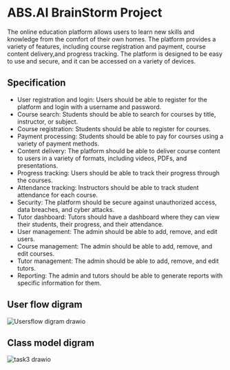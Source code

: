# ABS.AI BrainStorm Project

The online education platform allows users to learn new skills and knowledge from the comfort of their own homes. The platform provides a variety of features, including course registration and payment, course content delivery,and progress tracking. The platform is designed to be easy to use and secure, and it can be accessed on a variety of devices.

## Specification
- User registration and login: Users should be able to register for the platform and login with a username and password.
- Course search: Students should be able to search for courses by title, instructor, or subject.
- Course registration: Students should be able to register for courses.
- Payment processing: Students should be able to pay for courses using a variety of payment methods.
- Content delivery: The platform should be able to deliver course content to users in a variety of formats, including videos, PDFs, and presentations.
- Progress tracking: Users should be able to track their progress through the courses.
- Attendance tracking: Instructors should be able to track student attendance for each course.
- Security: The platform should be secure against unauthorized access, data breaches, and cyber attacks.
- Tutor dashboard: Tutors should have a dashboard where they can view their students, their progress, and their attendance.
- User management: The admin should be able to add, remove, and edit users.
- Course management: The admin should be able to add, remove, and edit courses.
- Tutor management: The admin should be able to add, remove, and edit tutors.
- Reporting: The admin and tutors should be able to generate reports with specific information for them.

## User flow digram 
![Usersflow digram drawio](https://github.com/ibrahim-elsokary/ABS.AI_BrainStorm_Project/assets/107218787/02f35c5f-c51c-4472-8131-d1d391ff1b08)


## Class model digram
![task3 drawio](https://github.com/ibrahim-elsokary/ABS.AI_BrainStorm_Project/assets/107218787/75da1e95-816a-4440-b63c-21a002e46450)




 


